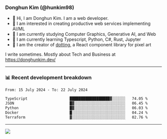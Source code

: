 ### Donghun Kim (@hunkim98)

- 👋 Hi, I am Donghun Kim. I am a web developer. 
- 🤔 I am interested in creating productive web services implementing AI/ML
- 🔭 I am currently studying Computer Graphics, Generative AI, and Web 
- 🌱 I am currently learning Typescript, Python, C#, Rust, Jupyter
- 🎨 I am the creator of [dotting](https://github.com/hunkim98/dotting), a React component library for pixel art

I write sometimes. Mostly about Tech and Business at https://donghunkim.dev/

---
### 📊 Recent development breakdown
<!--START_SECTION:waka-->

```txt
From: 15 July 2024 - To: 22 July 2024

TypeScript                   ██████████████████▓░░░░░░   74.05 %
JSON                         █▓░░░░░░░░░░░░░░░░░░░░░░░   06.45 %
Python                       █▓░░░░░░░░░░░░░░░░░░░░░░░   06.03 %
Docker                       █░░░░░░░░░░░░░░░░░░░░░░░░   04.24 %
Terraform                    ▓░░░░░░░░░░░░░░░░░░░░░░░░   02.76 %
```

<!--END_SECTION:waka-->
---

<!-- <div align='center'> -->
  <img align="center" src="https://github-readme-stats.vercel.app/api?username=hunkim98&theme=dark&show_icons=true"/>
<!-- </div> -->
<!--
**hunkim98/hunkim98** is a ✨ _special_ ✨ repository because its `README.md` (this file) appears on your GitHub profile.

Here are some ideas to get you started:

- 🔭 I’m currently working on ...
- 🌱 I’m currently learning ...
- 👯 I’m looking to collaborate on ...
- 🤔 I’m looking for help with ...
- 💬 Ask me about ...
- 📫 How to reach me: ...
- 😄 Pronouns: ...
- ⚡ Fun fact: ...
-->
